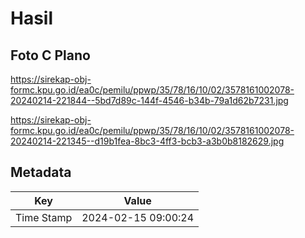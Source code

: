 # Hasil

## Foto C Plano

https://sirekap-obj-formc.kpu.go.id/ea0c/pemilu/ppwp/35/78/16/10/02/3578161002078-20240214-221844--5bd7d89c-144f-4546-b34b-79a1d62b7231.jpg

https://sirekap-obj-formc.kpu.go.id/ea0c/pemilu/ppwp/35/78/16/10/02/3578161002078-20240214-221345--d19b1fea-8bc3-4ff3-bcb3-a3b0b8182629.jpg


## Metadata

| Key        | Value               |
| ---------- | ------------------- |
| Time Stamp | 2024-02-15 09:00:24 |



